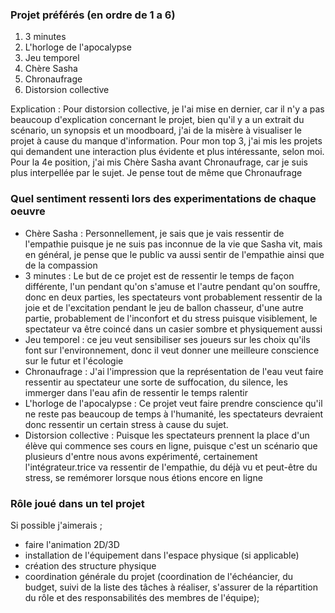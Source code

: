 ### Projet préférés (en ordre de 1 a 6)
1. 3 minutes
2. L'horloge de l'apocalypse
3. Jeu temporel
4. Chère Sasha
5. Chronaufrage
6. Distorsion collective

Explication : Pour distorsion collective, je l'ai mise en dernier, car il n'y a pas beaucoup d'explication concernant le projet, bien qu'il y a un extrait du scénario, un synopsis et un moodboard, j'ai de la misère à visualiser le projet à cause du manque d'information. Pour mon top 3, j'ai mis les projets qui demandent une interaction plus évidente et plus intéressante, selon moi. Pour la 4e position, j'ai mis Chère Sasha avant Chronaufrage, car je suis plus interpellée par le sujet. Je pense tout de même que Chronaufrage 

### Quel sentiment ressenti lors des experimentations de chaque oeuvre 
* Chère Sasha : Personnellement, je sais que je vais ressentir de l'empathie puisque je ne suis pas inconnue de la vie que Sasha vit, mais en général, je pense que le public va aussi sentir de l'empathie ainsi que de la compassion 
* 3 minutes : Le but de ce projet est de ressentir le temps de façon différente, l'un pendant qu'on s'amuse et l'autre pendant qu'on souffre, donc en deux parties, les spectateurs vont probablement ressentir de la joie et de l'excitation pendant le jeu de ballon chasseur, d'une autre partie, probablement de l'inconfort et du stress puisque visiblement, le spectateur va être coincé dans un casier sombre et physiquement aussi
* Jeu temporel : ce jeu veut sensibiliser ses joueurs sur les choix qu'ils font sur l'environnement, donc il veut donner une meilleure conscience sur le futur et l'écologie
* Chronaufrage : J'ai l'impression que la représentation de l'eau veut faire ressentir au spectateur une sorte de suffocation, du silence, les immerger dans l'eau afin de ressentir le temps ralentir 
* L'horloge de l'apocalypse : Ce projet veut faire prendre conscience qu'il ne reste pas beaucoup de temps à l'humanité, les spectateurs devraient donc ressentir un certain stress à cause du sujet.
* Distorsion collective : Puisque les spectateurs prennent la place d'un élève qui commence ses cours en ligne, puisque c'est un scénario que plusieurs d'entre nous avons expérimenté, certainement l'intégrateur.trice va ressentir de l'empathie, du  déjà vu et peut-être du stress, se remémorer lorsque nous étions encore en ligne

### Rôle joué dans un tel projet
Si possible j'aimerais ;
* faire l'animation 2D/3D
* installation de l'équipement dans l'espace physique (si applicable)
* création des structure physique
* coordination générale du projet (coordination de l'échéancier, du budget, suivi de la liste des tâches à réaliser, s'assurer de la répartition du rôle et des responsabilités des membres de l'équipe);
